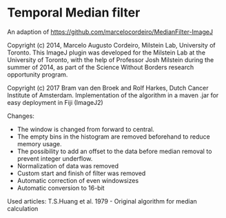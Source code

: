 # Temporal Median filter 
An adaption of https://github.com/marcelocordeiro/MedianFilter-ImageJ

Copyright (c) 2014, Marcelo Augusto Cordeiro, Milstein Lab, University of Toronto.
This ImageJ plugin was developed for the Milstein Lab at the University of Toronto,
with the help of Professor Josh Milstein during the summer of 2014, as part of the
Science Without Borders research opportunity program.

Copyright (c) 2017 Bram van den Broek and Rolf Harkes, Dutch Cancer Institute of Amsterdam.
Implementation of the algorithm in a maven .jar for easy deployment in Fiji (ImageJ2)

Changes:
* The window is changed from forward to central.
* The empty bins in the histogram are removed beforehand to reduce memory usage.
* The possibility to add an offset to the data before median removal to prevent integer underflow.
* Normalization of data was removed
* Custom start and finish of filter was removed
* Automatic correction of even windowsizes
* Automatic conversion to 16-bit

Used articles:
T.S.Huang et al. 1979 - Original algorithm for median calculation
